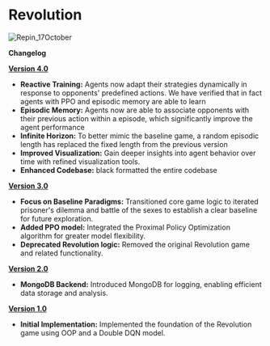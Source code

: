 # Revolution
![Repin_17October](https://github.com/social-ai-uoft/revolutions/assets/29427196/3488423c-29a9-4f8a-970b-ac9fd299a92e)


**Changelog**


**[Version 4.0](https://github.com/social-ai-uoft/revolutions/tree/version_4.0)**
* **Reactive Training:** Agents now adapt their strategies dynamically in response to opponents' predefined actions. We have verified that in fact agents with PPO and episodic memory are able to learn
* **Episodic Memory:** Agents now are able to associate opponents with their previous action within a episode, which significantly improve the agent performance
* **Infinite Horizon:** To better mimic the baseline game, a random episodic length has replaced the fixed length from the previous version 
* **Improved Visualization:** Gain deeper insights into agent behavior over time with refined visualization tools. 
* **Enhanced Codebase:**  black formatted the entire codebase

**[Version 3.0](https://github.com/social-ai-uoft/revolutions/pull/32)**

* **Focus on Baseline Paradigms:** Transitioned core game logic to iterated prisoner's dilemma and battle of the sexes to establish a clear baseline for future exploration. 
* **Added PPO model:** Integrated the Proximal Policy Optimization algorithm for greater model flexibility.
* **Deprecated Revolution logic:** Removed the original Revolution game and related functionality.

**[Version 2.0](https://github.com/social-ai-uoft/revolutions/pull/19)**

* **MongoDB Backend:** Introduced MongoDB for logging, enabling efficient data storage and analysis.

**[Version 1.0](https://github.com/social-ai-uoft/revolutions/pull/6)**

* **Initial Implementation:** Implemented the foundation of the Revolution game using OOP and a Double DQN model.
